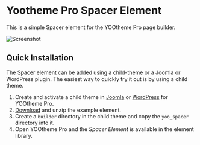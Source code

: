 # Yootheme Pro Spacer Element

This is a simple Spacer element for the YOOtheme Pro page builder.

![Screenshot](https://user-images.githubusercontent.com/4112464/208297480-6ed9a281-872e-4dde-aa59-e4be650902b7.png)

## Quick Installation

The Spacer element can be added using a child-theme or a Joomla or WordPress plugin. The easiest way to quickly try it out is by using a child theme.

1. Create and activate a child theme in [Joomla](https://yootheme.com/support/yootheme-pro/joomla/developers-child-themes#create-a-child-theme) or [WordPress](https://yootheme.com/support/yootheme-pro/wordpress/developers-child-themes#create-a-child-theme) for YOOtheme Pro.
2. [Download](https://github.com/yootheme/example-element/archive/master.zip) and unzip the example element.
3. Create a `builder` directory in the child theme and copy the `yoo_spacer` directory into it.
4. Open YOOtheme Pro and the *Spacer Element* is available in the element library.
